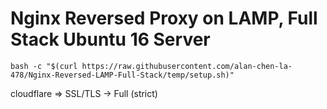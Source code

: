 # Nginx Reversed Proxy on LAMP, Full Stack Ubuntu 16 Server

`bash -c "$(curl https://raw.githubusercontent.com/alan-chen-la-478/Nginx-Reversed-LAMP-Full-Stack/temp/setup.sh)"`

cloudflare => SSL/TLS -> Full (strict)
